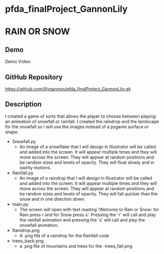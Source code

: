 # pfda_finalProject_GannonLily
# RAIN OR SNOW

## Demo
Demo Video: <URL>

## GitHub Repository
<https://github.com/lilygannon/pfda_finalProject_GannonLily.git>

## Description
I created a game of sorts that allows the player to choose between playing
an animation of snowfall or rainfall. I created the raindrop and the landscape
for the snowfall so i will use the images instead of a pygame surface or shape.

- Snowfall.py
	- An image of a snowflake that I will design in Illustrator will be called
  and added into the screen. It will appear multiple times and they will move
  across the screen. They will appear at random positions and be random sizes
  and levels of opacity. They will float slowly and in swirlly motions.
- Rainfall.py
	- An image of a raindrop that I will design in Illustrator will be called and
  added into the screen. It will appear multiple times and they will move
  across the screen. They will appear at random positions and be random sizes
  and levels of opacity. They will fall quicker than the snow and in one 
  direction down.
- main.py
	- The screen will open with text reading 'Welcome to Rain or Snow: for Rain
  press r and for Snow press s'. Pressing the 'r' will call and play the
  rainfall animation and pressing the 's' will call and play the snowfall
  animation.
- Raindrop.png
    - A .png file of a raindrop for the Rainfall code
- trees_back.png
    - a .png file of mountains and trees for the 
-trees_fall.png
